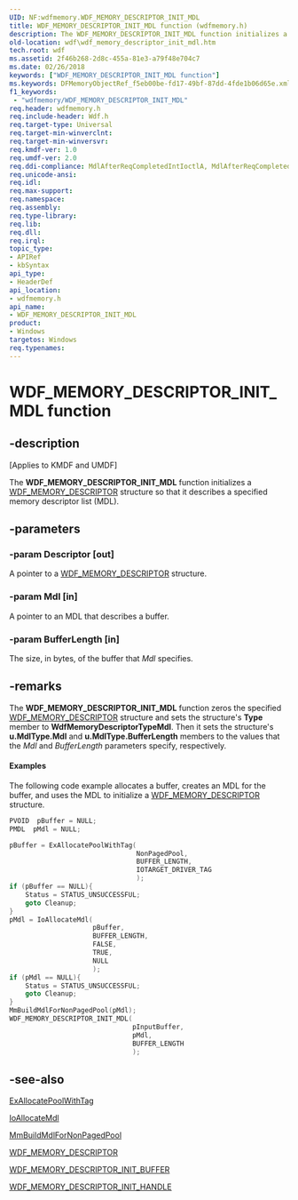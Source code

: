 ```yaml
---
UID: NF:wdfmemory.WDF_MEMORY_DESCRIPTOR_INIT_MDL
title: WDF_MEMORY_DESCRIPTOR_INIT_MDL function (wdfmemory.h)
description: The WDF_MEMORY_DESCRIPTOR_INIT_MDL function initializes a WDF_MEMORY_DESCRIPTOR structure so that it describes a specified memory descriptor list (MDL).
old-location: wdf\wdf_memory_descriptor_init_mdl.htm
tech.root: wdf
ms.assetid: 2f46b268-2d8c-455a-81e3-a79f48e704c7
ms.date: 02/26/2018
keywords: ["WDF_MEMORY_DESCRIPTOR_INIT_MDL function"]
ms.keywords: DFMemoryObjectRef_f5eb00be-fd17-49bf-87dd-4fde1b06d65e.xml, WDF_MEMORY_DESCRIPTOR_INIT_MDL, WDF_MEMORY_DESCRIPTOR_INIT_MDL function, kmdf.wdf_memory_descriptor_init_mdl, wdf.wdf_memory_descriptor_init_mdl, wdfmemory/WDF_MEMORY_DESCRIPTOR_INIT_MDL
f1_keywords:
 - "wdfmemory/WDF_MEMORY_DESCRIPTOR_INIT_MDL"
req.header: wdfmemory.h
req.include-header: Wdf.h
req.target-type: Universal
req.target-min-winverclnt: 
req.target-min-winversvr: 
req.kmdf-ver: 1.0
req.umdf-ver: 2.0
req.ddi-compliance: MdlAfterReqCompletedIntIoctlA, MdlAfterReqCompletedIoctlA, MdlAfterReqCompletedReadA, MdlAfterReqCompletedWriteA
req.unicode-ansi: 
req.idl: 
req.max-support: 
req.namespace: 
req.assembly: 
req.type-library: 
req.lib: 
req.dll: 
req.irql: 
topic_type:
- APIRef
- kbSyntax
api_type:
- HeaderDef
api_location:
- wdfmemory.h
api_name:
- WDF_MEMORY_DESCRIPTOR_INIT_MDL
product:
- Windows
targetos: Windows
req.typenames: 
---
```


# WDF_MEMORY_DESCRIPTOR_INIT_MDL function


## -description


<p class="CCE_Message">[Applies to KMDF and UMDF]</p>

The <b>WDF_MEMORY_DESCRIPTOR_INIT_MDL</b> function initializes a <a href="https://docs.microsoft.com/windows-hardware/drivers/ddi/wdfmemory/ns-wdfmemory-_wdf_memory_descriptor">WDF_MEMORY_DESCRIPTOR</a> structure so that it describes a specified memory descriptor list (MDL).


## -parameters




### -param Descriptor [out]

A pointer to a <a href="https://docs.microsoft.com/windows-hardware/drivers/ddi/wdfmemory/ns-wdfmemory-_wdf_memory_descriptor">WDF_MEMORY_DESCRIPTOR</a> structure.


### -param Mdl [in]

A pointer to an MDL that describes a buffer.


### -param BufferLength [in]

The size, in bytes, of the buffer that <i>Mdl</i> specifies.


## -remarks



The <b>WDF_MEMORY_DESCRIPTOR_INIT_MDL</b> function zeros the specified <a href="https://docs.microsoft.com/windows-hardware/drivers/ddi/wdfmemory/ns-wdfmemory-_wdf_memory_descriptor">WDF_MEMORY_DESCRIPTOR</a> structure and sets the structure's <b>Type</b> member to <b>WdfMemoryDescriptorTypeMdl</b>. Then it sets the structure's <b>u.MdlType.Mdl</b> and <b>u.MdlType.BufferLength</b> members to the values that the <i>Mdl</i> and <i>BufferLength</i> parameters specify, respectively.


#### Examples

The following code example allocates a buffer, creates an MDL for the buffer, and uses the MDL to initialize a <a href="https://docs.microsoft.com/windows-hardware/drivers/ddi/wdfmemory/ns-wdfmemory-_wdf_memory_descriptor">WDF_MEMORY_DESCRIPTOR</a> structure.

```cpp
PVOID  pBuffer = NULL;
PMDL  pMdl = NULL;

pBuffer = ExAllocatePoolWithTag(
                                NonPagedPool, 
                                BUFFER_LENGTH, 
                                IOTARGET_DRIVER_TAG
                                );
if (pBuffer == NULL){
    Status = STATUS_UNSUCCESSFUL;
    goto Cleanup;
}
pMdl = IoAllocateMdl(
                     pBuffer,
                     BUFFER_LENGTH,
                     FALSE,
                     TRUE,
                     NULL
                     );
if (pMdl == NULL){
    Status = STATUS_UNSUCCESSFUL;
    goto Cleanup;
}
MmBuildMdlForNonPagedPool(pMdl);
WDF_MEMORY_DESCRIPTOR_INIT_MDL(
                               pInputBuffer,
                               pMdl,
                               BUFFER_LENGTH
                               );
```



## -see-also




<a href="https://docs.microsoft.com/windows-hardware/drivers/ddi/wdm/nf-wdm-exallocatepoolwithtag">ExAllocatePoolWithTag</a>



<a href="https://docs.microsoft.com/windows-hardware/drivers/ddi/wdm/nf-wdm-ioallocatemdl">IoAllocateMdl</a>



<a href="https://docs.microsoft.com/windows-hardware/drivers/ddi/wdm/nf-wdm-mmbuildmdlfornonpagedpool">MmBuildMdlForNonPagedPool</a>



<a href="https://docs.microsoft.com/windows-hardware/drivers/ddi/wdfmemory/ns-wdfmemory-_wdf_memory_descriptor">WDF_MEMORY_DESCRIPTOR</a>



<a href="https://docs.microsoft.com/windows-hardware/drivers/ddi/wdfmemory/nf-wdfmemory-wdf_memory_descriptor_init_buffer">WDF_MEMORY_DESCRIPTOR_INIT_BUFFER</a>



<a href="https://docs.microsoft.com/windows-hardware/drivers/ddi/wdfmemory/nf-wdfmemory-wdf_memory_descriptor_init_handle">WDF_MEMORY_DESCRIPTOR_INIT_HANDLE</a>
 

 

